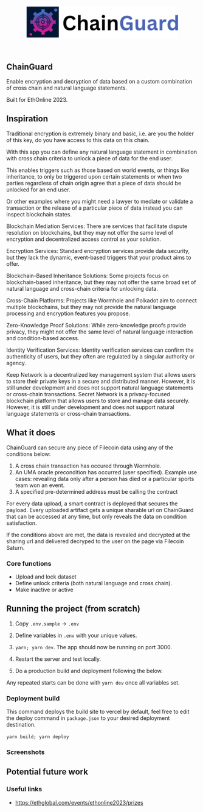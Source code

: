 <br/>
<p align='center'>
    <img src='./public/logo.png' width=400 />
</p>
<br/>


ChainGuard
---

Enable encryption and decryption of data based on a custom combination of cross chain and natural language statements.

Built for EthOnline 2023.

<!-- Live Demo: 

Video -->

## Inspiration

Traditional encryption is extremely binary and basic, i.e. are you the holder of this key, do you have access to this data on this chain.

With this app you can define any natural language statement in combination with cross chain criteria to unlock a piece of data for the end user.

This enables triggers such as those based on world events, or things like inheritance, to only be triggered upon certain statements or when two parties regardless of chain origin agree that a piece of data should be unlocked for an end user. 

Or other examples where you might need a lawyer to mediate or validate a transaction or the release of a particular piece of data instead you can inspect blockchain states.

Blockchain Mediation Services: There are services that facilitate dispute resolution on blockchains, but they may not offer the same level of encryption and decentralized access control as your solution.

Encryption Services: Standard encryption services provide data security, but they lack the dynamic, event-based triggers that your product aims to offer.

Blockchain-Based Inheritance Solutions: Some projects focus on blockchain-based inheritance, but they may not offer the same broad set of natural language and cross-chain criteria for unlocking data.

Cross-Chain Platforms: Projects like Wormhole and Polkadot aim to connect multiple blockchains, but they may not provide the natural language processing and encryption features you propose.

Zero-Knowledge Proof Solutions: While zero-knowledge proofs provide privacy, they might not offer the same level of natural language interaction and condition-based access.

Identity Verification Services: Identity verification services can confirm the authenticity of users, but they often are regulated by a singular authority or agency.

Keep Network is a decentralized key management system that allows users to store their private keys in a secure and distributed manner. However, it is still under development and does not support natural language statements or cross-chain transactions.
Secret Network is a privacy-focused blockchain platform that allows users to store and manage data securely. However, it is still under development and does not support natural language statements or cross-chain transactions.

## What it does

ChainGuard can secure any piece of Filecoin data using any of the conditions below:
1) A cross chain transaction has occured through Wormhole.
2) An UMA oracle precondition has occurred (user specified). Example use cases: revealing data only after a person has died or a particular sports team won an event.
3) A specified pre-determined address must be calling the contract

For every data upload, a smart contract is deployed that secures the payload. Every uploaded artifact gets a unique sharable url on ChainGuard that can be accessed at any time, but only reveals the data on condition satisfaction.

If the conditions above are met, the data is revealed and decrypted at the sharing url and delivered decryped to the user on the page via Filecoin Saturn.

### Core functions
* Upload and lock dataset
* Define unlock criteria (both natural language and cross chain).
* Make inactive or active

<!-- ## Technologies used

Scroll/Polygon: Contract backbones

UMA: Used for natural language data unlock

Hyperlane: Used for cross transactions

Sismo: Verify connected wallet has some criteria

Safe: Api and auth kits.

Filecoin: Data upload and security until unencrypted

Lit Protocol: Core encryption and decryption

NextJS: We utilized NextJS to create a responsive and interactive frontend interface that offers a seamless browsing experience for users. Deployed on vercel. -->

## Running the project (from scratch)

1. Copy `.env.sample` -> `.env`

2. Define variables in `.env` with your unique values.

3. `yarn; yarn dev`. The app should now be running on port 3000.

6. Restart the server and test locally.

7. Do a production build and deployment following the below.

Any repeated starts can be done with `yarn dev` once all variables set.

### Deployment build

This command deploys the build site to vercel by default, feel free to edit the deploy command in `package.json` to your desired deployment destination.

`yarn build; yarn deploy`

### Screenshots


## Potential future work


### Useful links
* https://ethglobal.com/events/ethonline2023/prizes
